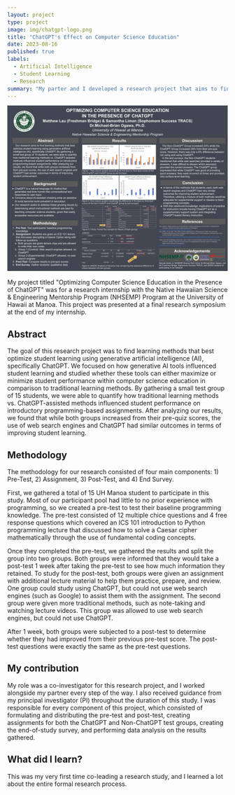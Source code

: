 ```yaml
---
layout: project
type: project
image: img/chatgpt-logo.png
title: "ChatGPT's Effect on Computer Science Education"
date: 2023-08-16
published: true
labels:
  - Artificial Intelligence
  - Student Learning
  - Research
summary: "My parter and I developed a research project that aims to find ways students can best optimize their learning using generative artificial intelligence (AI), specifically ChatGPT."
---
```


<div class="text-center p-4">
  <img width="800px" src="../img/chatgpt-research-poster.png" class="img-thumbnail" >
</div>

My project titled "Optimizing Computer Science Education in the Presence of ChatGPT" was for a research internship with the Native Hawaiian Science & Engineering Mentorship Program (NHSEMP) Program at the University of Hawaii at Manoa. This project was presented at a final research symposium at the end of my internship.

## Abstract
The goal of this research project was to find learning methods that best optimize student learning using generative artificial intelligence (AI), specifically ChatGPT. We focused on how generative AI tools influenced student learning and studied whether these tools can either maximize or minimize student performance within computer science education in comparison to traditional learning methods. By gathering a small test group of 15 students, we were able to quantify how traditional learning methods vs. ChatGPT-assisted methods influenced student performance on introductory programming-based assignments. After analyzing our results, we found that while both groups increased from their pre-quiz scores, the use of web search engines and ChatGPT had similar outcomes in terms of improving student learning.

## Methodology
The methodology for our research consisted of four main components: 1) Pre-Test, 2) Assignment, 3) Post-Test, and 4) End Survey. 

First, we gathered a total of 15 UH Manoa student to participate in this study. Most of our participant pool had little to no prior experience with programming, so we created a pre-test to test their baseline programming knowledge. The pre-test consisted of 12 multiple chice questions and 4 free response questions which covered an ICS 101 introduction to Python programming lecture that discussed how to solve a Caesar cipher mathematically through the use of fundamental coding concepts. 

Once they completed the pre-test, we gathered the results and split the group into two groups. Both groups were informed that they would take a post-test 1 week after taking the pre-test to see how much information they retained. To study for the post-test, both groups were given an assignment with additional lecture material to help them practice, prepare, and review. One group could study using ChatGPT, but could not use web search engines (such as Google) to assist them with the assignment. The second group were given more traditional methods, such as note-taking and watching lecture videos. This group was allowed to use web search engines, but could not use ChatGPT.

After 1 week, both groups were subjected to a post-test to determine whether they had improved from their previous pre-test score. The post-test questions were exactly the same as the pre-test questions. 

## My contribution
My role was a co-investigator for this research project, and I worked alongside my partner every step of the way. I also received guidance from my principal investigator (PI) throughout the duration of this study. I was responsible for every component of this project, which consisted of formulating and distributing the pre-test and post-test, creating assignments for both the ChatGPT and Non-ChatGPT test groups, creating the end-of-study survey, and performing data analysis on the results gathered.

## What did I learn?
This was my very first time co-leading a research study, and I learned a lot about the entire formal research process.
